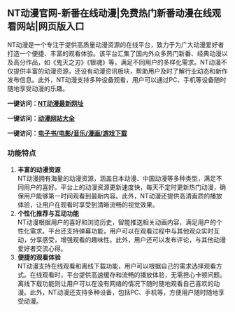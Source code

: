 <h2>NT动漫官网-新番在线动漫|免费热门新番动漫在线观看网站|网页版入口</h2>
NT动漫是一个专注于提供高质量动漫资源的在线平台，致力于为广大动漫爱好者打造一个便捷、丰富的观看体验。该平台汇集了国内外众多热门新番、经典动漫以及高分作品，如《鬼灭之刃》《银魂》等，满足不同用户的多样化需求。NT动漫不仅提供丰富的动漫资源，还设有动漫资讯板块，帮助用户及时了解行业动态和新作发布信息。此外，NT动漫支持多种设备观看，用户可以通过PC、手机等设备随时随地享受动漫的乐趣。

<p><strong>一键访问：</strong><a href="https://www.xxsnav.com/sites/1577.html" target="_blank" ><strong>NT动漫最新网址</strong></a></p>
<p><strong>一键访问：</strong><a href="https://dongmandaohang.sodanav.com" target="_blank" ><strong>动漫网站大全</strong></a></p>
<p><strong>一键访问：</strong><a href="https://wangpanziyuan.pages.dev/" target="_blank" ><strong>电子书/电影/音乐/漫画/游戏下载</strong></a></p>

### 功能特点
1. **丰富的动漫资源**  
   NT动漫拥有海量的动漫资源，涵盖日本动漫、中国动漫等多种类型，满足不同用户的喜好。平台上的动漫资源更新速度快，每天不定时更新热门动漫，确保用户能够第一时间观看到最新内容。此外，NT动漫还提供高清画质的播放体验，让用户在观看时享受到清晰流畅的视觉效果。
2. **个性化推荐与互动功能**  
   NT动漫根据用户的喜好和浏览历史，智能推送相关动画内容，满足用户的个性化需求。平台还支持弹幕功能，用户可以在观看过程中与其他观众实时互动，分享感受，增强观看的趣味性。此外，用户还可以发布评论，与其他动漫爱好者交流心得。
3. **便捷的观看体验**  
   NT动漫支持在线观看和离线下载功能，用户可以根据自己的需求选择观看方式。在线观看时，平台提供高速缓存和流畅的播放体验，无需担心卡顿问题。离线下载功能则让用户可以在没有网络的情况下随时随地观看自己喜欢的动漫。此外，NT动漫还支持多种设备，包括PC、手机等，方便用户随时随地享受动漫。

